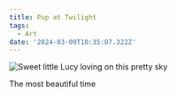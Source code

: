 ```yaml
---
title: Pup at Twilight
tags:
  - Art
date: '2024-03-09T10:35:07.322Z'
---
```


![Sweet little Lucy loving on this pretty sky](http://res.cloudinary.com/cpadilla/image/upload/v1709928009/chrisdpadilla/blog/art/xfucx6ersmigetuq4x7m.jpg)

The most beautiful time
